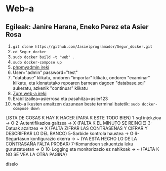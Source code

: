 
# Web-a

## Egileak: Janire Harana, Eneko Perez eta Asier Rosa

1. `git clone https://github.com/Jasielprogramador/Segur_docker.git`
2. `cd Segur_docker`
3. `sudo docker build -t "web" .`
4. `sudo docker-compose up`
5. [phpmyadmin ireki](http://localhost:8890)
6. User="admin" password="test"
7. "database" klikatu, ondoren "importar" klikatu, ondoren "examinar" klikatu, eta klonatutako repoaren barnean dagoen "database.sql" aukeratu, azkenik "continuar" klikatu
8. [Zure web-a ireki](http://localhost:81)
9. Erabiltzailea=asierrosa eta pasahitza=asier123
10. web-a ikusten amaitzen duzunean beste terminal batetik: `sudo docker-compose down`


LISTA DE COSAS K HAY K HACER (PARA K ESTE TODO BIEN)
1-sql injekzioa -> O
2-Autentifikazioa galtzea -> X (FALTA K EL MINUTO SE REINCIE)
3-Datuak azaltzea -> X (FALTA ZIFRAR LAS CONTRASEÑAS Y CIFRAR Y DESCRIFRAR LO DEL BANCO)
5-Sarbide kontrola haustea -> O
6-Segurtasun konfigurazio okerra -> ~ (YA ESTA HECHO LO DE LA CONTRASAÑA FALTA PROBAR)
7-Komandoen sekuentzia leku gurutzatuetan -> O
10-Logging eta monitorizazio ez nahikoak -> ~ (FALTA K NO SE VEA LA OTRA PAGINA)

diselo
